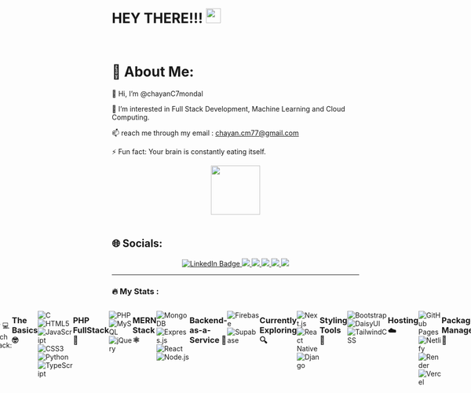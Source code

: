 <h1>
  HEY THERE!!!
  <img src="https://media.giphy.com/media/hvRJCLFzcasrR4ia7z/giphy.gif" width="30px"/>
</h1>




<br>
<h1>💫 About Me:</h1>




👋 Hi, I’m @chayanC7mondal

👀 I’m interested in Full Stack Development, Machine Learning and Cloud Computing.


📫 reach me through my email : chayan.cm77@gmail.com<br>

⚡ Fun fact: Your brain is constantly eating itself.
<br>





<div id="header" align="center">
  <img src="https://media.giphy.com/media/M9gbBd9nbDrOTu1Mqx/giphy.gif" width="100"/>
</div>


<br>
<h2>🌐 Socials:</h2>
<div id="badges" align="center">
  <a href="https://www.linkedin.com/in/chayan-mondal-881962177/" target="_blank">
    <img src="https://img.shields.io/badge/LinkedIn-blue?style=for-the-badge&logo=linkedin&logoColor=white" alt="LinkedIn Badge"/>
  </a>
  <a href="https://www.instagram.com/chayan.mondal_?igsh=Z3RuOW1iaGg5aGFx">
   <img src=https://img.shields.io/badge/Instagram-E4405F?style=for-the-badge&logo=instagram&logoColor=white> 
  </a>
  <a href="your-twitter-URL">
    <img src=https://img.shields.io/badge/Portfolio-255E63?style=for-the-badge&logo=About.me&logoColor=white>
  </a>

   <a href="your-twitter-URL">
    <img src=https://img.shields.io/badge/Reddit-FF4500?style=for-the-badge&logo=reddit&logoColor=white>
  </a>

   <a href="https://bio.link/chayanmondal">
   <img src=https://img.shields.io/badge/bio.link-000000%7D?style=for-the-badge&logo=biolink&logoColor=white>
  </a>

<a href="https://stackoverflow.com/users/23888792/chayan-mondal">
    <img src=https://img.shields.io/badge/Stack_Overflow-FE7A16?style=for-the-badge&logo=stack-overflow&logoColor=white>
  </a> 
</div>

  ---

### :fire: My Stats :
<div style="display:flex;flex-direction:row;justify-content:center;">
 <img height="160"   src="https://streak-stats.demolab.com?user=chayanC7mondal&theme=bear&hide_border=true&border_radius=6.3)](https://git.io/streak-stats)">

 <img height="145"  src="https://github-readme-stats.vercel.app/api?username=chayanC7mondal&show_icons=true&theme=tokyonight">

<br>
<br>
## 💻 Tech Stack:

### The Basics 🤓
![C](https://img.shields.io/badge/C-%2300599C.svg?style=for-the-badge&logo=c&logoColor=white) 
![HTML5](https://img.shields.io/badge/HTML5-%23E34F26.svg?style=for-the-badge&logo=html5&logoColor=white) 
![JavaScript](https://img.shields.io/badge/JavaScript-%23F7DF1E.svg?style=for-the-badge&logo=javascript&logoColor=black) 
![CSS3](https://img.shields.io/badge/CSS3-%231572B6.svg?style=for-the-badge&logo=css3&logoColor=white) 
![Python](https://img.shields.io/badge/Python-%233776AB.svg?style=for-the-badge&logo=python&logoColor=white) 
![TypeScript](https://img.shields.io/badge/TypeScript-%23007ACC.svg?style=for-the-badge&logo=typescript&logoColor=white)

### PHP FullStack 🐘
![PHP](https://img.shields.io/badge/PHP-%23777BB4.svg?style=for-the-badge&logo=php&logoColor=white) 
![MySQL](https://img.shields.io/badge/MySQL-%2300f.svg?style=for-the-badge&logo=mysql&logoColor=white) 
![jQuery](https://img.shields.io/badge/jQuery-%230769AD.svg?style=for-the-badge&logo=jquery&logoColor=white)

### MERN Stack ⚛️
![MongoDB](https://img.shields.io/badge/MongoDB-%2347A248.svg?style=for-the-badge&logo=mongodb&logoColor=white) 
![Express.js](https://img.shields.io/badge/Express.js-%23000000.svg?style=for-the-badge&logo=express&logoColor=white) 
![React](https://img.shields.io/badge/React-%2361DAFB.svg?style=for-the-badge&logo=react&logoColor=black) 
![Node.js](https://img.shields.io/badge/Node.js-%23339933.svg?style=for-the-badge&logo=node.js&logoColor=white)

### Backend-as-a-Service 🔧
![Firebase](https://img.shields.io/badge/Firebase-%23FFCA28.svg?style=for-the-badge&logo=firebase&logoColor=black) 
![Supabase](https://img.shields.io/badge/Supabase-%2300C7B7.svg?style=for-the-badge&logo=supabase&logoColor=white)

### Currently Exploring 🔍
![Next.js](https://img.shields.io/badge/Next.js-%23000000.svg?style=for-the-badge&logo=next.js&logoColor=white) 
![React Native](https://img.shields.io/badge/React_Native-%2320232A.svg?style=for-the-badge&logo=react&logoColor=%2361DAFB) 
![Django](https://img.shields.io/badge/Django-%23092E20.svg?style=for-the-badge&logo=django&logoColor=white)

### Styling Tools 🎨
![Bootstrap](https://img.shields.io/badge/Bootstrap-%23563D7C.svg?style=for-the-badge&logo=bootstrap&logoColor=white) 
![DaisyUI](https://img.shields.io/badge/DaisyUI-%2363B5F6.svg?style=for-the-badge&logo=daisyui&logoColor=white) 
![TailwindCSS](https://img.shields.io/badge/TailwindCSS-%2338B2AC.svg?style=for-the-badge&logo=tailwind-css&logoColor=white)

### Hosting ☁️
![GitHub Pages](https://img.shields.io/badge/GitHub%20Pages-%23000000.svg?style=for-the-badge&logo=github&logoColor=white) 
![Netlify](https://img.shields.io/badge/Netlify-%23000000.svg?style=for-the-badge&logo=netlify&logoColor=%2361DAFB) 
![Render](https://img.shields.io/badge/Render-%2363B5F6.svg?style=for-the-badge&logo=render&logoColor=white) 
![Vercel](https://img.shields.io/badge/Vercel-%23000000.svg?style=for-the-badge&logo=vercel&logoColor=white)

### Package Managers 📂
![NPM](https://img.shields.io/badge/NPM-%23CB3837.svg?style=for-the-badge&logo=npm&logoColor=white) 
![Yarn](https://img.shields.io/badge/Yarn-%232C8EBB.svg?style=for-the-badge&logo=yarn&logoColor=white)

### Creativity 🎨
![Adobe Lightroom](https://img.shields.io/badge/Adobe%20Lightroom-%2338B2AC.svg?style=for-the-badge&logo=adobe%20lightroom&logoColor=white) 
![Adobe Photoshop](https://img.shields.io/badge/Adobe%20Photoshop-%2331A8FF.svg?style=for-the-badge&logo=adobe%20photoshop&logoColor=white) 
![Figma](https://img.shields.io/badge/Figma-%23F24E1E.svg?style=for-the-badge&logo=figma&logoColor=white)

---

### 🛠️ Tools & Stats:
![Top Languages](https://github-readme-stats.vercel.app/api/top-langs/?username=yourusername&layout=compact)
</div>
